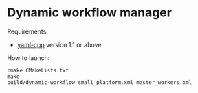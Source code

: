 # Dynamic workflow manager

Requirements:

* [yaml-cpp](https://github.com/jbeder/yaml-cpp) version 1.1 or above.

How to launch:

```
cmake CMakeLists.txt 
make
build/dynamic-workflow small_platform.xml master_workers.xml
```